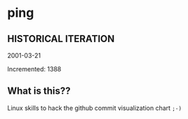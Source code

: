 # ping

## HISTORICAL ITERATION
2001-03-21

Incremented: 1388

## What is this?? 
Linux skills to hack the github commit visualization chart `;-)`
